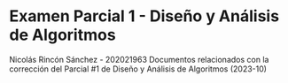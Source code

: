 # Examen Parcial 1 - Diseño y Análisis de Algoritmos
Nicolás Rincón Sánchez - 202021963
Documentos relacionados con la corrección del Parcial #1 de Diseño y Análisis de Algoritmos (2023-10)

